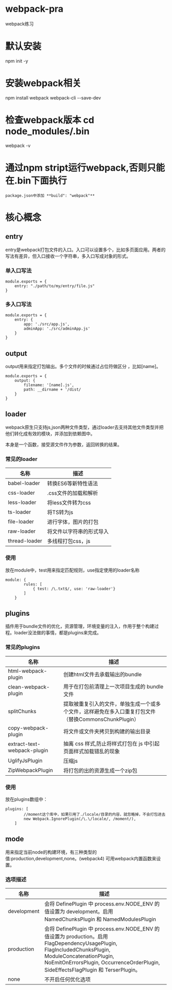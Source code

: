 # webpack-pra
webpack练习

# 默认安装
npm init -y

# 安装webpack相关
npm install webpack webpack-cli --save-dev

# 检查webpack版本 cd node_modules/.bin
webpack -v

# 通过npm stript运行webpack,否则只能在.bin下面执行
```
package.json中添加 **build": "webpack"**
```

# 核心概念
## entry
entry是webpack打包文件的入口。入口可以设置多个，比如多页面应用。两者的写法有差异，但入口接收一个字符串，多入口写成对象的形式。

### 单入口写法

```
module.exports = {
    entry: "./path/to/my/entry/file.js"
}
```

### 多入口写法
```
module.exports = {
    entry: {
        app: './src/app.js',
        adminApp: './src/adminApp.js'
    }
}

```

## output
output用来指定打包输出。多个文件的时候通过占位符做区分 ，比如[name]。

```
module.exports = {
    output: {
        filename: '[name].js',
        path: __dirname + '/dist/
    }
}

```

## loader 
webpack原生只支持js,json两种文件类型，通过loader去支持其他文件类型并把他们转化成有效的模块，并添加到依赖图中。

本身是一个函数，接受源文件作为参数，返回转换的结果。


### 常见的loader 

名称        | 描述
---|---
babel-loader | 转换ES6等新特性语法
css-loader   | .css文件的加载和解析
less-loader  | 将less文件转为css
ts-loader    | 将TS转为js
file-loader  | 进行字体，图片的打包
raw-loader   | 将文件以字符串的形式导入
thread-loader| 多线程打包css，js

### 使用
放在module中，test用来指定匹配规则，use指定使用的loader名称

```
module: {
        rules: [
            { test: /\.txt$/, use: 'raw-loader'}
        ]
    }
```

## plugins 
插件用于bundle文件的优化，资源管理，环境变量的注入，作用于整个构建过程。loader没法做的事情，都是plugins来完成。


### 常见的plugins

名称                         | 描述
---|---
html-webpack-plugin          | 创建html文件去承载输出的bundle
clean-webpack-plugin         | 用于在打包前清理上一次项目生成的 bundle 文件
splitChunks                  | 提取被重复引入的文件，单独生成一个或多个文件，这样避免在多入口重复打包文件（替换CommonsChunkPlugin） 
copy-webpack-plugin          | 将文件或文件夹拷贝到构建的输出目录
extract-text-webpack-plugin  | 抽离 css 样式,防止将样式打包在 js 中引起页面样式加载错乱的现象
UglifyJsPlugin               | 压缩js
ZipWebpackPlugin             | 将打包的出的资源生成一个zip包

### 使用
放在plugins数组中：

```
plugins: [
        //moment这个库中，如果引用了./locale/目录的内容，就忽略掉，不会打包进去
        new Webpack.IgnorePlugin(/\.\/locale/, /moment/),
    ]

```

## mode
用来指定当前node的构建环境，有三种类型的值:production,development,none。(webpack4)
可用webpack内置函数来设置。


### 选项描述

名称                         | 描述
---|---
development	    | 会将 DefinePlugin 中 process.env.NODE_ENV 的值设置为 development。启用 NamedChunksPlugin 和 NamedModulesPlugin
production      | 会将 DefinePlugin 中 process.env.NODE_ENV 的值设置为 production。启用 FlagDependencyUsagePlugin, FlagIncludedChunksPlugin, ModuleConcatenationPlugin, NoEmitOnErrorsPlugin, OccurrenceOrderPlugin, SideEffectsFlagPlugin 和 TerserPlugin。
none            | 不开启任何优化选项
